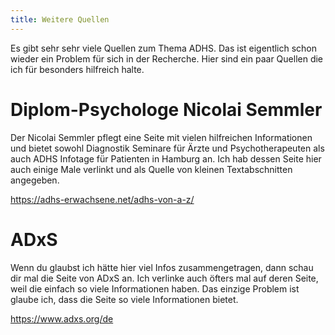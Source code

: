 ```yaml
---
title: Weitere Quellen
---
```


Es gibt sehr sehr viele Quellen zum Thema ADHS. Das ist eigentlich schon wieder ein Problem für sich in der Recherche. Hier sind ein paar Quellen die ich für besonders hilfreich halte.


# Diplom-Psychologe Nicolai Semmler

Der Nicolai Semmler pflegt eine Seite mit vielen hilfreichen Informationen und bietet sowohl Diagnostik Seminare für Ärzte und Psychotherapeuten als auch ADHS Infotage für Patienten in Hamburg an. Ich hab dessen Seite hier auch einige Male verlinkt und als Quelle von kleinen Textabschnitten angegeben.

https://adhs-erwachsene.net/adhs-von-a-z/

# ADxS

Wenn du glaubst ich hätte hier viel Infos zusammengetragen, dann schau dir mal die Seite von ADxS an. Ich verlinke auch öfters mal auf deren Seite, weil die einfach so viele Informationen haben. Das einzige Problem ist glaube ich, dass die Seite so viele Informationen bietet.

https://www.adxs.org/de